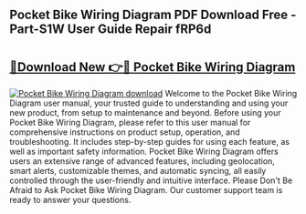 ## Pocket Bike Wiring Diagram PDF Download Free - Part-S1W User Guide Repair fRP6d

# <h2><a href="http://dftfn08.blite.top/?on=Pocket+Bike+Wiring+Diagram">🔗Download New 👉🔴 Pocket Bike Wiring Diagram</a></h2>

[![Pocket Bike Wiring Diagram download](https://i.imgur.com/lujVjoI.png)](http://dftfn08.blite.top/?on=Pocket+Bike+Wiring+Diagram)
Welcome to the Pocket Bike Wiring Diagram user manual, your trusted guide to understanding and using your new product, from setup to maintenance and beyond. Before using your Pocket Bike Wiring Diagram, please refer to this user manual for comprehensive instructions on product setup, operation, and troubleshooting. It includes step-by-step guides for using each feature, as well as important safety information. Pocket Bike Wiring Diagram offers users an extensive range of advanced features, including geolocation, smart alerts, customizable themes, and automatic syncing, all easily controlled through the user-friendly and intuitive interface. Please Don't Be Afraid to Ask Pocket Bike Wiring Diagram. Our customer support team is ready to answer your questions.
